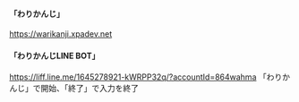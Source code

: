 #### 「わりかんじ」
https://warikanji.xpadev.net

#### 「わりかんじLINE BOT」
https://liff.line.me/1645278921-kWRPP32q/?accountId=864wahma
「わりかんじ」で開始、「終了」で入力を終了
